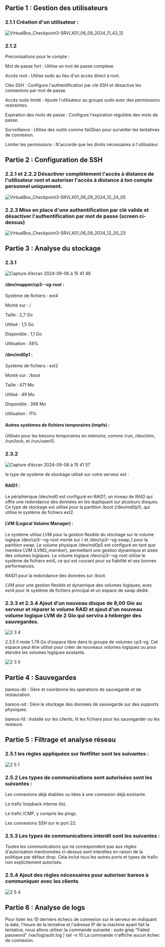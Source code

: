 ## Partie 1 : Gestion des utilisateurs

### 2.1.1 Création d'un utilisateur :

![VirtualBox_Checkpoint3-SRVLX01_06_09_2024_11_43_12](https://github.com/user-attachments/assets/90763aef-17e1-4026-8ff0-a4106bfa3500)

### 2.1.2
Préconisations pour le compte :

Mot de passe fort : Utilise un mot de passe complexe.

Accès root : Utilise sudo au lieu d'un accès direct à root.

Clés SSH : Configure l'authentification par clé SSH et désactive les connexions par mot de passe.

Accès sudo limité : Ajoute l'utilisateur au groupe sudo avec des permissions restreintes.

Expiration des mots de passe : Configure l'expiration régulière des mots de passe.

Surveillance : Utilise des outils comme fail2ban pour surveiller les tentatives de connexion.

Limiter les permissions : N'accorde que les droits nécessaires à l'utilisateur.


## Partie 2 : Configuration de SSH

### 2.2.1 et 2.2.2 Désactiver complètement l'accès à distance de l'utilisateur root et autoriser l'accès à distance à ton compte personnel uniquement.

![VirtualBox_Checkpoint3-SRVLX01_06_09_2024_12_24_05](https://github.com/user-attachments/assets/e5a57150-780e-4ef9-ac7a-5ba7fb32fd22)

### 2.2.3 Mise en place d'une authentification par clé valide et désactiver l'authentification par mot de passe (screen ci-dessus)

![VirtualBox_Checkpoint3-SRVLX01_06_09_2024_12_20_23](https://github.com/user-attachments/assets/ab13bf55-7880-48f6-b01f-261f8cb8c037)

## Partie 3 : Analyse du stockage

### 2.3.1

![Capture d’écran 2024-09-06 à 15 41 48](https://github.com/user-attachments/assets/f2566d7b-cc29-4358-b92f-cac1127312fb)

#### /dev/mapper/cp3--vg-root :

Système de fichiers : ext4

Monté sur : /

Taille : 2,7 Go

Utilisé : 1,5 Go

Disponible : 1,1 Go

Utilisation : 59%


#### /dev/md0p1 :

Système de fichiers : ext2

Monté sur : /boot

Taille : 471 Mo

Utilisé : 49 Mo

Disponible : 398 Mo

Utilisation : 11%


#### Autres systèmes de fichiers temporaires (tmpfs) :

Utilisés pour les besoins temporaires en mémoire, comme /run, /dev/shm, /run/lock, et /run/user/0.

### 2.3.2

![Capture d’écran 2024-09-06 à 15 41 57](https://github.com/user-attachments/assets/a65c32e2-da86-4248-b071-8bf381a0a42d)


 le type de système de stockage utilisé sur votre serveur est :

#### RAID1 :
Le périphérique /dev/md0 est configuré en RAID1, un niveau de RAID qui offre une redondance des données en les dupliquant sur plusieurs disques. Ce type de stockage est utilisé pour la partition /boot (/dev/md0p1), qui utilise le système de fichiers ext2.

#### LVM (Logical Volume Manager) :
Le système utilise LVM pour la gestion flexible du stockage sur le volume logique /dev/cp3--vg-root monté sur / et /dev/cp3--vg-swap_1 pour la partition swap. Le volume physique /dev/md0p5 est configuré en tant que membre LVM (LVM2_member), permettant une gestion dynamique et aisée des volumes logiques.
Le volume logique /dev/cp3--vg-root utilise le système de fichiers ext4, ce qui est courant pour sa fiabilité et ses bonnes performances.


RAID1 pour la redondance des données sur /boot.

LVM pour une gestion flexible et dynamique des volumes logiques, avec ext4 pour le système de fichiers principal et un espace de swap dédié.

### 2.3.3 et 2.3.4 Ajout d'un nouveau disque de 8,00 Gio au serveur et réparer le volume RAID et ajout d'un nouveau volume logique LVM de 2 Gio qui servira à héberger des sauvegardes.

![2 3 4](https://github.com/user-attachments/assets/2b227345-b88c-4835-8832-1116f26464e6)

2.3.5 Il reste 1.79 Go d'espace libre dans le groupe de volumes cp3-vg. Cet espace peut être utilisé pour créer de nouveaux volumes logiques ou pour étendre les volumes logiques existants.

![2 3 5](https://github.com/user-attachments/assets/a7bd2496-6b47-46b7-83eb-60f1d103b64d)


## Partie 4 : Sauvegardes

bareos-dir : Gère et coordonne les opérations de sauvegarde et de restauration.

bareos-sd : Gère le stockage des données de sauvegarde sur des supports physiques.

bareos-fd : Installe sur les clients, lit les fichiers pour les sauvegarder ou les restaure.


## Partie 5 : Filtrage et analyse réseau

### 2.5.1  les règles appliquées sur Netfilter sont les suivantes : 

![2 5 1](https://github.com/user-attachments/assets/c32cf710-89f0-4257-9712-f6288d2a67d4)


### 2.5.2  Les types de communications sont autorisées sont les suivantes :

Les connexions déjà établies ou liées à une connexion déjà existante.

Le trafic loopback interne (lo).

Le trafic ICMP, y compris les pings.

Les connexions SSH sur le port 22.

### 2.5.3 Les types de communications interdit sont les suivantes : 

Toutes les communications qui ne correspondent pas aux règles d'autorisation mentionnées ci-dessus sont interdites en raison de la politique par défaut drop. Cela inclut tous les autres ports et types de trafic non explicitement autorisés.

### 2.5.4 Ajout des règles nécessaires pour autoriser bareos à communiquer avec les clients

![2 5 4](https://github.com/user-attachments/assets/b8df2f8b-4e45-4959-8546-a522b66b6199)


## Partie 6 : Analyse de logs

Pour lister les 10 derniers échecs de connexion sur le serveur en indiquant la date, l'heure de la tentative et l'adresse IP de la machine ayant fait la tentative, nous allons utiliser la commande suivante : sudo grep "Failed password" /var/log/auth.log | tail -n 10 
La commande n'affiche aucun échec de connexion.
